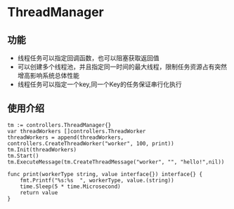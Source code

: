 # ThreadManager
## 功能
- 线程任务可以指定回调函数，也可以阻塞获取返回值
- 可以创建多个线程池，并且指定同一时间的最大线程，限制任务资源占有突然增高影响系统总体性能
- 线程任务可以指定一个key,同一个Key的任务保证串行化执行
## 使用介绍
```
tm := controllers.ThreadManager{}
var threadWorkers []controllers.ThreadWorker
threadWorkers = append(threadWorkers, controllers.CreateThreadWorker("worker", 100, print))
tm.Init(threadWorkers)
tm.Start()
tm.ExecuteMessage(tm.CreateThreadMessage("worker", "", "hello!",nil))

func print(workerType string, value interface{}) interface{} {
	fmt.Printf("%s:%s  ", workerType, value.(string))
	time.Sleep(5 * time.Microsecond)
	return value
}
```
